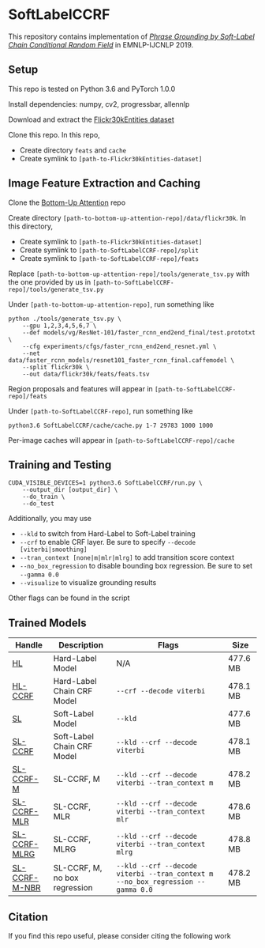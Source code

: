 # SoftLabelCCRF

This repository contains implementation of [*Phrase Grounding by Soft-Label Chain Conditional Random Field*](https://arxiv.org/abs/1909.00301) in EMNLP-IJCNLP 2019.

## Setup

This repo is tested on Python 3.6 and PyTorch 1.0.0

Install dependencies: numpy, cv2, progressbar, allennlp

Download and extract the [Flickr30kEntities dataset](http://bryanplummer.com/Flickr30kEntities/)

Clone this repo. In this repo, 
* Create directory `feats` and `cache`
* Create symlink to `[path-to-Flickr30kEntities-dataset]`

## Image Feature Extraction and Caching

Clone the [Bottom-Up Attention](https://github.com/peteanderson80/bottom-up-attention) repo

Create directory `[path-to-bottom-up-attention-repo]/data/flickr30k`. In this directory, 
* Create symlink to `[path-to-Flickr30kEntities-dataset]`
* Create symlink to `[path-to-SoftLabelCCRF-repo]/split`
* Create symlink to `[path-to-SoftLabelCCRF-repo]/feats`

Replace `[path-to-bottom-up-attention-repo]/tools/generate_tsv.py` with the one provided by us in `[path-to-SoftLabelCCRF-repo]/tools/generate_tsv.py`

Under `[path-to-bottom-up-attention-repo]`, run something like
```
python ./tools/generate_tsv.py \
    --gpu 1,2,3,4,5,6,7 \
    --def models/vg/ResNet-101/faster_rcnn_end2end_final/test.prototxt \
    --cfg experiments/cfgs/faster_rcnn_end2end_resnet.yml \
    --net data/faster_rcnn_models/resnet101_faster_rcnn_final.caffemodel \
    --split flickr30k \
    --out data/flickr30k/feats/feats.tsv
```
Region proposals and features will appear in `[path-to-SoftLabelCCRF-repo]/feats`

Under `[path-to-SoftLabelCCRF-repo]`, run something like
```
python3.6 SoftLabelCCRF/cache/cache.py 1-7 29783 1000 1000
```
Per-image caches will appear in `[path-to-SoftLabelCCRF-repo]/cache`

## Training and Testing

```
CUDA_VISIBLE_DEVICES=1 python3.6 SoftLabelCCRF/run.py \
    --output_dir [output_dir] \
    --do_train \
    --do_test
```
Additionally, you may use
* `--kld` to switch from Hard-Label to Soft-Label training
* `--crf` to enable CRF layer. Be sure to specify `--decode [viterbi|smoothing]`
* `--tran_context [none|m|mlr|mlrg]` to add transition score context
* `--no_box_regression` to disable bounding box regression. Be sure to set `--gamma 0.0`
* `--visualize` to visualize grounding results

Other flags can be found in the script

## Trained Models

| Handle | Description | Flags | Size |
| ------ | ----------- | ----- | ---- |
| [HL](https://soft-label-ccrf.s3.us-east-2.amazonaws.com/hot-ind-none.030000.pth) | Hard-Label Model | N/A | 477.6 MB |
| [HL-CCRF](https://soft-label-ccrf.s3.us-east-2.amazonaws.com/hot-crf-none.025000.pth) | Hard-Label Chain CRF Model | `--crf --decode viterbi` | 478.1 MB |
| [SL](https://soft-label-ccrf.s3.us-east-2.amazonaws.com/kld-ind-none.025000.pth) | Soft-Label Model | `--kld` | 477.6 MB |
| [SL-CCRF](https://soft-label-ccrf.s3.us-east-2.amazonaws.com/kld-crf-none.025000.pth) | Soft-Label Chain CRF Model | `--kld --crf --decode viterbi` | 478.1 MB |
| [SL-CCRF-M](https://soft-label-ccrf.s3.us-east-2.amazonaws.com/kld-crf-m.050000.pth) | SL-CCRF, M | `--kld --crf --decode viterbi --tran_context m` | 478.2 MB |
| [SL-CCRF-MLR](https://soft-label-ccrf.s3.us-east-2.amazonaws.com/kld-crf-mlr.050000.pth) | SL-CCRF, MLR | `--kld --crf --decode viterbi --tran_context mlr` | 478.6 MB |
| [SL-CCRF-MLRG](https://soft-label-ccrf.s3.us-east-2.amazonaws.com/kld-crf-mlrg.050000.pth) | SL-CCRF, MLRG | `--kld --crf --decode viterbi --tran_context mlrg` | 478.8 MB |
| [SL-CCRF-M-NBR](https://soft-label-ccrf.s3.us-east-2.amazonaws.com/kld-crf-m-nbr.025000.pth) | SL-CCRF, M, no box regression | `--kld --crf --decode viterbi --tran_context m --no_box_regression --gamma 0.0` | 478.2 MB |

## Citation

If you find this repo useful, please consider citing the following work
```

```

